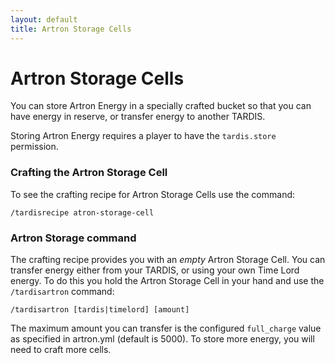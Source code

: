 ```yaml
---
layout: default
title: Artron Storage Cells
---
```


# Artron Storage Cells

You can store Artron Energy in a specially crafted bucket so that you can have energy in reserve, or transfer energy to another TARDIS.

Storing Artron Energy requires a player to have the `tardis.store` permission.

### Crafting the Artron Storage Cell

To see the crafting recipe for Artron Storage Cells use the command:

    /tardisrecipe atron-storage-cell

### Artron Storage command

The crafting recipe provides you with an _empty_ Artron Storage Cell. You can transfer energy either from your TARDIS, or using your own Time Lord energy. To do this you hold the Artron Storage Cell in your hand and use the `/tardisartron` command:

    /tardisartron [tardis|timelord] [amount]

The maximum amount you can transfer is the configured `full_charge` value as specified in artron.yml (default is 5000). To store more energy, you will need to craft more cells.

<!--<h3 id="video">Video</h3>
		<iframe src="https://player.vimeo.com/video/82537488" width="600" height="366" frameborder="0" webkitallowfullscreen mozallowfullscreen allowfullscreen></iframe>-->